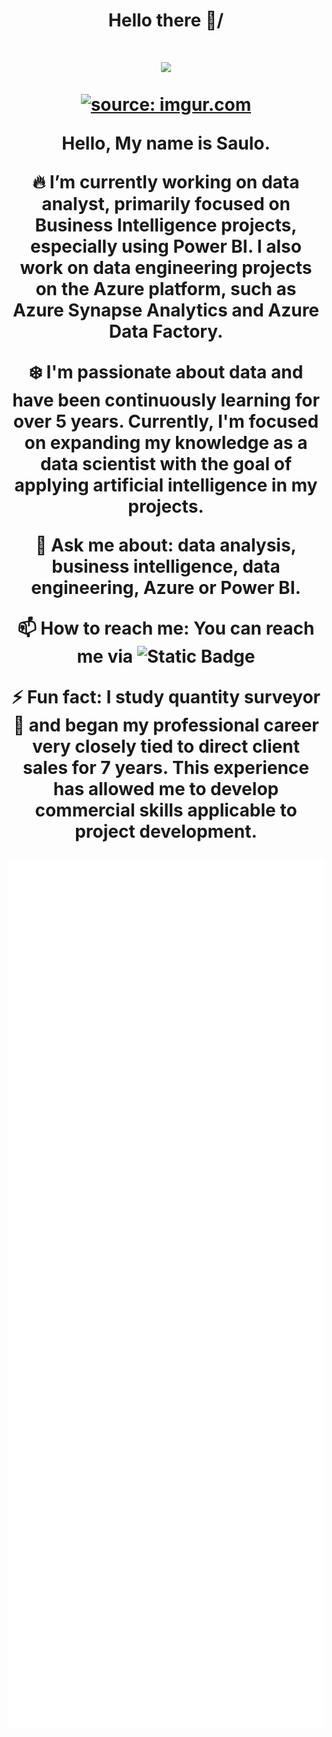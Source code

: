 <div align="center">
<h1 aling="center"> Hello there 👋/<h1>

<a href="https://www.linkedin.com/in/saulocl/" target="_blank"><img src="https://img.shields.io/badge/Linkedin-Follow%20Saulo-blue?logo=linkedin" /></a>

</p>

<a href="https://imgur.com/cD24dbt"><img src="https://i.imgur.com/cD24dbt.png" title="source: imgur.com" /></a>

Hello, My name is Saulo.

:fire: I’m currently working on data analyst, primarily focused on Business Intelligence projects, especially using Power BI. I also work on data engineering projects on the Azure platform, such as Azure Synapse Analytics and Azure Data Factory.

:snowflake: I'm passionate about data and have been continuously learning for over 5 years. Currently, I'm focused on expanding my knowledge as a data scientist with the goal of applying artificial intelligence in my projects.

💬 Ask me about: data analysis, business intelligence, data engineering, Azure or Power BI.

📫 How to reach me: You can reach me via ![Static Badge](https://img.shields.io/badge/Linkedin-blue?link=https%3A%2F%2Fwww.linkedin.com%2Fin%2Fsaulocl%2F)

⚡ Fun fact: I study quantity surveyor :construction_worker: and began my professional career very closely tied to direct client sales for 7 years. This experience has allowed me to develop commercial skills applicable to project development.

</p>

<p align="center">
  <img src="/github-metrics.svg" alt="Metrics" width="600">
</p>

<!--
**SauloCejas/SauloCejas** is a ✨ _special_ ✨ repository because its `README.md` (this file) appears on your GitHub profile.

Here are some ideas to get you started:

- 🔭 I’m currently working on ...
- 🌱 I’m currently learning ...
- 👯 I’m looking to collaborate on ...
- 🤔 I’m looking for help with ...
- 💬 Ask me about ...
- 📫 How to reach me: ...
- 😄 Pronouns: ...
- ⚡ Fun fact: ...
-->
